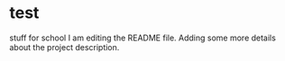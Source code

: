 # test
stuff for school
I am editing the README file. Adding some more details about the project description.
